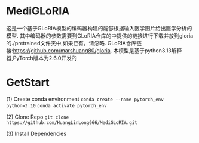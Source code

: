 # MediGLoRIA
这是一个基于GLoRIA模型的编码器构建的能够根据输入医学图片给出医学分析的模型.
其中编码器的参数需要到GLoRIA仓库的中提供的链接进行下载并放到gloria的./pretrained文件夹中,如果已有，请忽略.
GLoRIA仓库链接:https://github.com/marshuang80/gloria.
本模型是基于python3.13解释器,PyTorch版本为2.6.0开发的


# GetStart
(1) Create conda environment
    ```conda create --name pytorch_env python=3.10```
    ```conda activate pytorch_env```

(2) Clone Repo
  ```git clone https://github.com/HuangLinLong666/MediGLoRIA.git```

(3)  Install Dependencies
